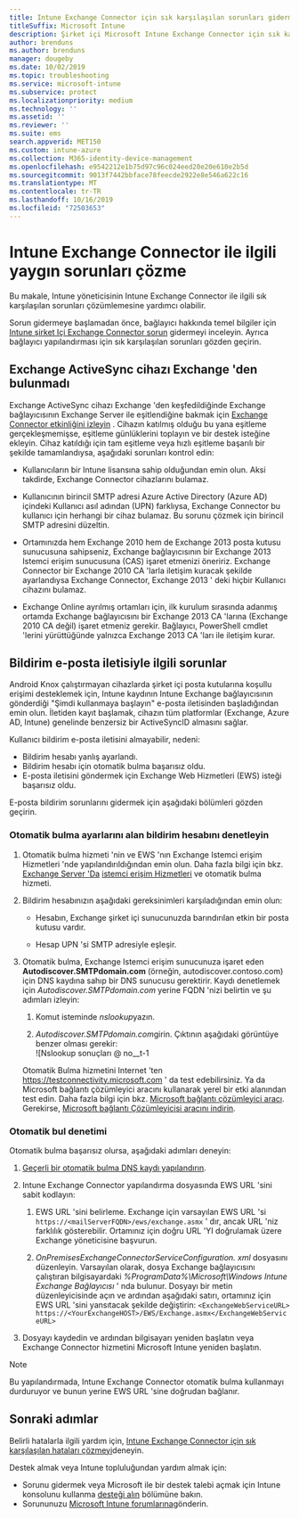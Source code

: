 ```yaml
---
title: Intune Exchange Connector için sık karşılaşılan sorunları giderme
titleSuffix: Microsoft Intune
description: Şirket içi Microsoft Intune Exchange Connector için sık karşılaşılan sorunları giderin ve çözümleyin.
author: brenduns
ms.author: brenduns
manager: dougeby
ms.date: 10/02/2019
ms.topic: troubleshooting
ms.service: microsoft-intune
ms.subservice: protect
ms.localizationpriority: medium
ms.technology: ''
ms.assetid: ''
ms.reviewer: ''
ms.suite: ems
search.appverid: MET150
ms.custom: intune-azure
ms.collection: M365-identity-device-management
ms.openlocfilehash: e9542212e1b75d97c96c024eed20e20e610e2b5d
ms.sourcegitcommit: 9013f7442bbface78feecde2922e8e546a622c16
ms.translationtype: MT
ms.contentlocale: tr-TR
ms.lasthandoff: 10/16/2019
ms.locfileid: "72503653"
---
```

# <a name="resolve-common-problems-with-the-intune-exchange-connector"></a>Intune Exchange Connector ile ilgili yaygın sorunları çözme
 
Bu makale, Intune yöneticisinin Intune Exchange Connector ile ilgili sık karşılaşılan sorunları çözümlemesine yardımcı olabilir.  

Sorun gidermeye başlamadan önce, bağlayıcı hakkında temel bilgiler için [Intune şirket Içi Exchange Connector sorun](troubleshoot-exchange-connector.md) gidermeyi inceleyin. Ayrıca bağlayıcı yapılandırması için sık karşılaşılan sorunları gözden geçirin. 

## <a name="an-exchange-activesync-device-isnt-discovered-from-exchange"></a>Exchange ActiveSync cihazı Exchange 'den bulunmadı

Exchange ActiveSync cihazı Exchange 'den keşfedildiğinde Exchange bağlayıcısının Exchange Server ile eşitlendiğine bakmak için [Exchange Connector etkinliğini izleyin](exchange-connector-install.md#on-premises-intune-exchange-connector-high-availability-support) . Cihazın katılmış olduğu bu yana eşitleme gerçekleşmemişse, eşitleme günlüklerini toplayın ve bir destek isteğine ekleyin. Cihaz katıldığı için tam eşitleme veya hızlı eşitleme başarılı bir şekilde tamamlandıysa, aşağıdaki sorunları kontrol edin: 

- Kullanıcıların bir Intune lisansına sahip olduğundan emin olun. Aksi takdirde, Exchange Connector cihazlarını bulamaz.  

- Kullanıcının birincil SMTP adresi Azure Active Directory (Azure AD) içindeki Kullanıcı asıl adından (UPN) farklıysa, Exchange Connector bu kullanıcı için herhangi bir cihaz bulamaz. Bu sorunu çözmek için birincil SMTP adresini düzeltin.  

- Ortamınızda hem Exchange 2010 hem de Exchange 2013 posta kutusu sunucusuna sahipseniz, Exchange bağlayıcısının bir Exchange 2013 Istemci erişim sunucusuna (CAS) işaret etmenizi öneririz. Exchange Connector bir Exchange 2010 CA 'larla iletişim kuracak şekilde ayarlandıysa Exchange Connector, Exchange 2013 ' deki hiçbir Kullanıcı cihazını bulamaz.  

- Exchange Online ayrılmış ortamları için, ilk kurulum sırasında adanmış ortamda Exchange bağlayıcısını bir Exchange 2013 CA 'larına (Exchange 2010 CA değil) işaret etmeniz gerekir. Bağlayıcı, PowerShell cmdlet 'lerini yürüttüğünde yalnızca Exchange 2013 CA 'ları ile iletişim kurar.  


## <a name="problems-with-the-notification-email-message"></a>Bildirim e-posta iletisiyle ilgili sorunlar  

Android Knox çalıştırmayan cihazlarda şirket içi posta kutularına koşullu erişimi desteklemek için, Intune kaydının Intune Exchange bağlayıcısının gönderdiği "Şimdi kullanmaya başlayın" e-posta iletisinden başladığından emin olun. İletiden kayıt başlamak, cihazın tüm platformlar (Exchange, Azure AD, Intune) genelinde benzersiz bir ActiveSyncID almasını sağlar.  

Kullanıcı bildirim e-posta iletisini almayabilir, nedeni:  

- Bildirim hesabı yanlış ayarlandı.
- Bildirim hesabı için otomatik bulma başarısız oldu.
- E-posta iletisini göndermek için Exchange Web Hizmetleri (EWS) isteği başarısız oldu.

E-posta bildirim sorunlarını gidermek için aşağıdaki bölümleri gözden geçirin.

### <a name="check-the-notification-account-that-retrieves-autodiscover-settings"></a>Otomatik bulma ayarlarını alan bildirim hesabını denetleyin
1. Otomatik bulma hizmeti 'nin ve EWS 'nın Exchange Istemci erişim Hizmetleri 'nde yapılandırıldığından emin olun. Daha fazla bilgi için bkz. [Exchange Server 'Da](https://docs.microsoft.com/Exchange/architecture/client-access/autodiscover?view=exchserver-2019) [istemci erişim Hizmetleri](https://docs.microsoft.com/Exchange/architecture/client-access/client-access) ve otomatik bulma hizmeti.


2. Bildirim hesabınızın aşağıdaki gereksinimleri karşıladığından emin olun:

   - Hesabın, Exchange şirket içi sunucunuzda barındırılan etkin bir posta kutusu vardır.  

   - Hesap UPN 'si SMTP adresiyle eşleşir.

3. Otomatik bulma, Exchange Istemci erişim sunucunuza işaret eden **Autodiscover.SMTPdomain.com** (örneğin, autodiscover.contoso.com) için DNS kaydına sahıp bir DNS sunucusu gerektirir. Kaydı denetlemek için *Autodiscover.SMTPdomain.com* yerine FQDN 'nizi belirtin ve şu adımları izleyin:

   1. Komut isteminde *nslookup*yazın.  

   2. *Autodiscover.SMTPdomain.com*girin. Çıktının aşağıdaki görüntüye benzer olması gerekir:  
      ![Nslookup sonuçları @ no__t-1

   Otomatik Bulma hizmetini Internet 'ten https://testconnectivity.microsoft.com ' da test edebilirsiniz. Ya da Microsoft bağlantı çözümleyici aracını kullanarak yerel bir etki alanından test edin. Daha fazla bilgi için bkz. [Microsoft bağlantı çözümleyici aracı](https://docs.microsoft.com/en-us/previous-versions/office/exchange-remote-connectivity/jj851141(v=exchg.80)). Gerekirse, [Microsoft bağlantı Çözümleyicisi aracını indirin](https://go.microsoft.com/fwlink/?LinkID=313782).


### <a name="check-autodiscovery"></a>Otomatik bul denetimi  

Otomatik bulma başarısız olursa, aşağıdaki adımları deneyin:
1. [Geçerli bir otomatik bulma DNS kaydı yapılandırın](https://docs.microsoft.com/previous-versions/exchange-server/exchange-150/mt473798(v=exchg.150)). 

2. Intune Exchange Connector yapılandırma dosyasında EWS URL 'sini sabit kodlayın:

   1. EWS URL 'sini belirleme. Exchange için varsayılan EWS URL 'si `https://<mailServerFQDN>/ews/exchange.asmx` ' dır, ancak URL 'niz farklılık gösterebilir. Ortamınız için doğru URL 'YI doğrulamak üzere Exchange yöneticisine başvurun.

   2. *OnPremisesExchangeConnectorServiceConfiguration. xml* dosyasını düzenleyin. Varsayılan olarak, dosya Exchange bağlayıcısını çalıştıran bilgisayardaki *%ProgramData%\Microsoft\Windows Intune Exchange Bağlayıcısı* ' nda bulunur. Dosyayı bir metin düzenleyicisinde açın ve ardından aşağıdaki satırı, ortamınız için EWS URL 'sini yansıtacak şekilde değiştirin: `<ExchangeWebServiceURL> https://<YourExchangeHOST>/EWS/Exchange.asmx</ExchangeWebServiceURL>`
    

3. Dosyayı kaydedin ve ardından bilgisayarı yeniden başlatın veya Exchange Connector hizmetini Microsoft Intune yeniden başlatın.

>[!NOTE]
> Bu yapılandırmada, Intune Exchange Connector otomatik bulma kullanmayı durduruyor ve bunun yerine EWS URL 'sine doğrudan bağlanır.

## <a name="next-steps"></a>Sonraki adımlar  

Belirli hatalarla ilgili yardım için, [Intune Exchange Connector için sık karşılaşılan hataları çözmeyi](troubleshoot-exchange-connector-common-errors.md)deneyin.

Destek almak veya Intune topluluğundan yardım almak için:
- Sorunu gidermek veya Microsoft ile bir destek talebi açmak için Intune konsolunu kullanma [desteği alın](../fundamentals/get-support.md) bölümüne bakın. 
- Sorununuzu [Microsoft Intune forumlarına](https://social.technet.microsoft.com/Forums/en-US/home?forum=microsoftintuneprod)gönderin.  
